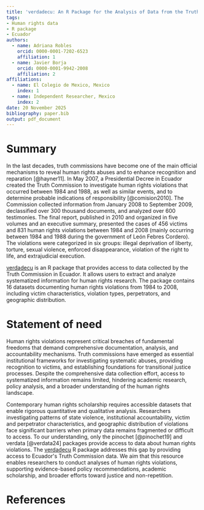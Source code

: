 ```yaml
---
title: 'verdadecu: An R Package for the Analysis of Data from the Truth Commission in Ecuador'
tags:
- Human rights data
- R package
- Ecuador
authors:
  - name: Adriana Robles
    orcid: 0000-0001-7202-6523
    affiliation: 1
  - name: Javier Borja
    orcid: 0000-0001-9942-2008
    affiliation: 2
affiliations:
  - name: El Colegio de Mexico, Mexico
    index: 1
  - name: Independent Researcher, Mexico
    index: 2
date: 20 November 2025
bibliography: paper.bib
output: pdf_document
---
```


# Summary
In the last decades, truth commissions have become one of the main official mechanisms to reveal human rights abuses and to enhance recognition and reparation [@hayner11]. In May 2007, a Presidential Decree in Ecuador created the Truth Commission to investigate human rights violations that occurred between 1984 and 1988, as well as similar events, and to determine probable indications of responsibility [@comision2010]. The Commission collected information from January 2008 to September 2009, declassified over 300 thousand documents, and analyzed over 600 testimonies. The final report, published in 2010 and organized in five volumes and an executive summary, presented the cases of 456 victims and 831 human rights violations between 1984 and 2008 (mainly occurring between 1984 and 1988 during the government of León Febres Cordero). The violations were categorized in six groups: illegal deprivation of liberty, torture, sexual violence, enforced disappearance, violation of the right to life, and extrajudicial execution.

[verdadecu](https://cran.r-project.org/web/packages/verdadecu/index.html) is an R package that provides access to data collected by the Truth Commission in Ecuador. It allows users to extract and analyze systematized information for human rights research. The package contains 16 datasets documenting human rights violations from 1984 to 2008, including victim characteristics, violation types, perpetrators, and geographic distribution.

# Statement of need
Human rights violations represent critical breaches of fundamental freedoms that demand comprehensive documentation, analysis, and accountability mechanisms. Truth commissions have emerged as essential institutional frameworks for investigating systematic abuses, providing recognition to victims, and establishing foundations for transitional justice processes. Despite the comprehensive data collection effort, access to systematized information remains limited, hindering academic research, policy analysis, and a broader understanding of the human rights landscape.

Contemporary human rights scholarship requires accessible datasets that enable rigorous quantitative and qualitative analysis. Researchers investigating patterns of state violence, institutional accountability, victim and perpetrator characteristics, and geographic distribution of violations face significant barriers when primary data remains fragmented or difficult to access. To our understanding, only the pinochet [@pinochet19] and verdata [@verdata24] packages provide access to data about human rights violations. The [verdadecu](https://cran.r-project.org/web/packages/verdadecu/index.html) R package addresses this gap by providing access to Ecuador's Truth Commission data. We aim that this resource enables researchers to conduct analyses of human rights violations, supporting evidence-based policy recommendations, academic scholarship, and broader efforts toward justice and non-repetition. 

# References
